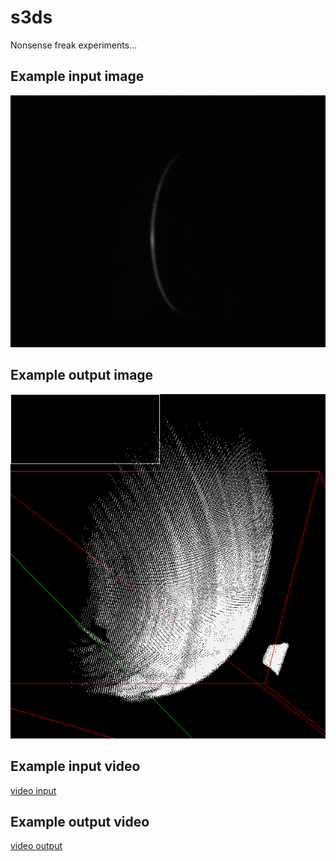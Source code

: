 # s3ds

Nonsense freak experiments...

## Example input image
![image input](/img/recon_input.png)

## Example output image
![image output](/img/recon_output.png)

## Example input video
[video input](/img/sphere_input.mp4)

## Example output video
[video output](/img/sphere.mp4)
